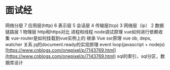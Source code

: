 # 面试经

网络分层 7 应用层\(http\) 6 表示层 5 会话层 4 传输层\(tcp\) 3 网络层（ip） 2 数据链路层 1 物理层 http和https对比 进程和线程 node调试原理 vue如何进行依赖收集 vue-router是如何挂载到vue实例上的 继承 Vue ssr原理 vue ob, deps, watcher 关系 jq的document.ready的实现原理 event loop\(javascript + nodejs\) [https://www.cnblogs.com/onepixel/p/7143769.html](https://www.cnblogs.com/onepixel/p/7143769.html) sql的索引，sql分区，数据库设计
